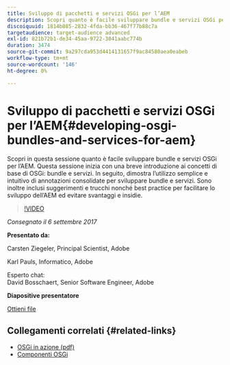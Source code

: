 ```yaml
---
title: Sviluppo di pacchetti e servizi OSGi per l’AEM
description: Scopri quanto è facile sviluppare bundle e servizi OSGi per l’AEM. Questa sessione inizia con una breve introduzione ai concetti di base di OSGi.
discoiquuid: 1814b885-2832-4fda-bb36-467f77b88c7a
targetaudience: target-audience advanced
exl-id: 821b72b1-de34-45aa-9722-3041aabc774b
duration: 3474
source-git-commit: 9a297cda953d4414131657f9ac84580aea0eabeb
workflow-type: tm+mt
source-wordcount: '146'
ht-degree: 0%

---
```


# Sviluppo di pacchetti e servizi OSGi per l’AEM{#developing-osgi-bundles-and-services-for-aem}

Scopri in questa sessione quanto è facile sviluppare bundle e servizi OSGi per l’AEM. Questa sessione inizia con una breve introduzione ai concetti di base di OSGi: bundle e servizi. In seguito, dimostra l’utilizzo semplice e intuitivo di annotazioni consolidate per sviluppare bundle e servizi. Sono inoltre inclusi suggerimenti e trucchi nonché best practice per facilitare lo sviluppo dell’AEM ed evitare svantaggi e insidie.

>[!VIDEO](https://video.tv.adobe.com/v/19654/?quality=9)

*Consegnato il 6 settembre 2017*

**Presentato da:**

Carsten Ziegeler, Principal Scientist, Adobe

Karl Pauls, Informatico, Adobe

Esperto chat:\
David Bosschaert, Senior Software Engineer, Adobe

**Diapositive presentatore**

[Ottieni file](assets/aem-gems-osgi-best-practices-090617.pdf)

## Collegamenti correlati {#related-links}

* [OSGi in azione (pdf)](https://manning-content.s3.amazonaws.com/download/9/86fba2b-2ea2-48cc-855d-39e06df49ceb/OSGIiAsamplech1.pdf)
* [Componenti OSGi](https://blog.osoco.de/2015/08/osgi-components-simply-simple-part-i/)
